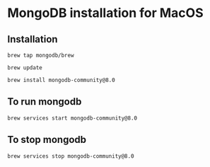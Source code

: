 # MongoDB installation for MacOS

## Installation

```shell
brew tap mongodb/brew

brew update

brew install mongodb-community@8.0
```

## To run mongodb

```shell
brew services start mongodb-community@8.0
````

## To stop mongodb

```shell
brew services stop mongodb-community@8.0
```
